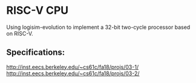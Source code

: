 # RISC-V CPU

Using logisim-evolution to implement a 32-bit two-cycle processor based on RISC-V.

## Specifications:
http://inst.eecs.berkeley.edu/~cs61c/fa18/projs/03-1/
http://inst.eecs.berkeley.edu/~cs61c/fa18/projs/03-2/

